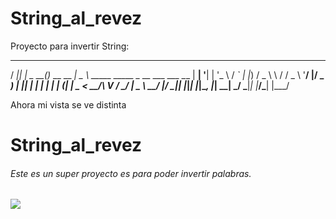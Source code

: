 # String_al_revez
Proyecto para invertir String:

 ____  _        _             ____                              
/ ___|| |_ _ __(_)_ __   __ _|  _ \ _____   _____ _ __ ___  ___ 
\___ \| __| '__| | '_ \ / _` | |_) / _ \ \ / / _ \ '__/ __|/ _ \
 ___) | |_| |  | | | | | (_| |  _ <  __/\ V /  __/ |  \__ \  __/
|____/ \__|_|  |_|_| |_|\__, |_| \_\___| \_/ \___|_|  |___/\___|
                        |___/         

Ahora mi vista se ve distinta
# String_al_revez
###### Este es un super proyecto es para poder invertir palabras.
<img src="https://images.emojiterra.com/twitter/512px/1f4c4.png"/>
